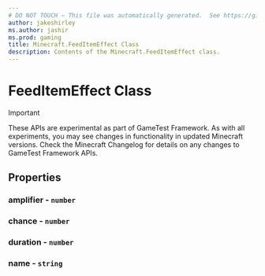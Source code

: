 ```yaml
---
# DO NOT TOUCH — This file was automatically generated.  See https://github.com/Mojang/MinecraftScriptingApiDocsGenerator to modify descriptions, examples, etc.
author: jakeshirley
ms.author: jashir
ms.prod: gaming
title: Minecraft.FeedItemEffect Class
description: Contents of the Minecraft.FeedItemEffect class.
---
```

# FeedItemEffect Class
>[!IMPORTANT]
>These APIs are experimental as part of GameTest Framework. As with all experiments, you may see changes in functionality in updated Minecraft versions. Check the Minecraft Changelog for details on any changes to GameTest Framework APIs.
## Properties
### **amplifier** - `number`



### **chance** - `number`



### **duration** - `number`



### **name** - `string`




